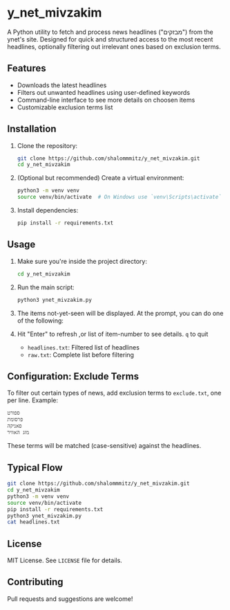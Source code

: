 # y_net_mivzakim

A Python utility to fetch and process news headlines ("מבזקים") from the ynet's site. Designed for quick and structured access to the most recent headlines, optionally filtering out irrelevant ones based on exclusion terms.

## Features

- Downloads the latest headlines
- Filters out unwanted headlines using user-defined keywords
- Command-line interface to see more details on choosen items
- Customizable exclusion terms list

## Installation

1. Clone the repository:

   ```bash
   git clone https://github.com/shalommmitz/y_net_mivzakim.git
   cd y_net_mivzakim
   ```

2. (Optional but recommended) Create a virtual environment:

   ```bash
   python3 -m venv venv
   source venv/bin/activate  # On Windows use `venv\Scripts\activate`
   ```

3. Install dependencies:

   ```bash
   pip install -r requirements.txt
   ```

## Usage

1. Make sure you're inside the project directory:

   ```bash
   cd y_net_mivzakim
   ```

2. Run the main script:

   ```bash
   python3 ynet_mivzakim.py
   ```

3. The items not-yet-seen will be displayed. At the prompt, you can do one of the following: 

4. Hit "Enter" to refresh ,or list of item-number to see details. `q` to quit
   - `headlines.txt`: Filtered list of headlines
   - `raw.txt`: Complete list before filtering

## Configuration: Exclude Terms

To filter out certain types of news, add exclusion terms to `exclude.txt`, one per line. Example:

```
ספורט
פרסומת
פאניקה
מזג האוויר
```

These terms will be matched (case-sensitive) against the headlines.

## Typical Flow

```bash
git clone https://github.com/shalommmitz/y_net_mivzakim.git
cd y_net_mivzakim
python3 -m venv venv
source venv/bin/activate
pip install -r requirements.txt
python3 ynet_mivzakim.py
cat headlines.txt
```

## License

MIT License. See `LICENSE` file for details.

## Contributing

Pull requests and suggestions are welcome!
